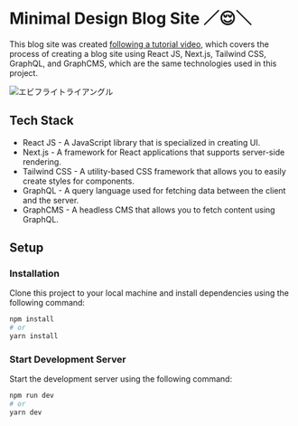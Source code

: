 # Minimal Design Blog Site ／😌＼
This blog site was created [following a tutorial video](https://www.youtube.com/watch?v=HYv55DhgTuA&list=PL1L3YFjYAjFZs2ygK43nK3V8YBQ6GyKXi&index=5&t=272s), which covers the process of creating a blog site using React JS, Next.js, Tailwind CSS, GraphQL, and GraphCMS, which are the same technologies used in this project.

![エビフライトライアングル](https://user-images.githubusercontent.com/59190800/221466118-e1fac935-8fcc-4ffb-9e55-be24ac63cc4f.png "サンプル")


## Tech Stack
- React JS - A JavaScript library that is specialized in creating UI.
- Next.js - A framework for React applications that supports server-side rendering.
- Tailwind CSS - A utility-based CSS framework that allows you to easily create styles for components.
- GraphQL - A query language used for fetching data between the client and the server.
- GraphCMS - A headless CMS that allows you to fetch content using GraphQL.

## Setup
### Installation
Clone this project to your local machine and install dependencies using the following command:

```bash
npm install
# or
yarn install
```

### Start Development Server
Start the development server using the following command:

```bash
npm run dev
# or
yarn dev
```
